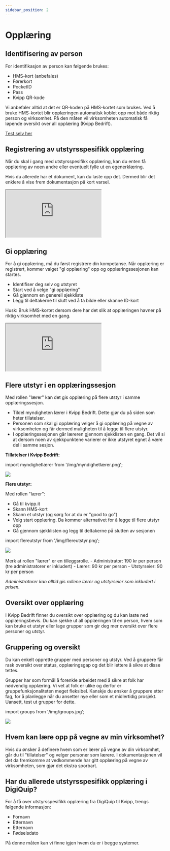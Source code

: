 ```yaml
---
sidebar_position: 2
---
```

# Opplæring

## Identifisering av person

For identifikasjon av person kan følgende brukes:
+ HMS-kort (anbefales)
+ Førerkort
+ PocketID
+ Pass
+ Kvipp QR-kode

Vi anbefaler alltid at det er QR-koden på HMS-kortet som brukes. Ved å bruke HMS-kortet blir opplæringen automatisk koblet opp mot både riktig person og virksomhet. På den måten vil virksomheten automatisk få løpende oversikt over all opplæring (Kvipp Bedrift).

[Test selv her](https://kvipp.it)

## Registrering av utstyrsspesifikk opplæring
Når du skal i gang med utstyrsspesifikk opplæring, kan du enten få opplæring av noen andre eller eventuelt fylle ut en egenerklæring.

Hvis du allerede har et dokument, kan du laste opp det. Dermed blir det enklere å vise frem dokumentasjon på kort varsel.

<div style={{ aspectRatio: '16/9' }}>
  <iframe
    title="vernerunde"
    src="https://videos.dyntube.com/iframes/C3R5cJxnE6L248gmCGWXg"
    style={{ width: '100%', height: '100%' }}
  ></iframe>
</div>

## Gi opplæring
For å gi opplæring, må du først registrere din kompetanse. Når opplæring er registrert, kommer valget "gi opplæring" opp og opplæringssesjonen kan startes.

+ Identifiser deg selv og utstyret
+ Start ved å velge "gi opplæring"
+ Gå gjennom en generell sjekkliste
+ Legg til deltakerne til slutt ved å ta bilde eller skanne ID-kort

Husk: Bruk HMS-kortet dersom dere har det slik at opplæringen havner på riktig virksomhet med en gang.

<div style={{ aspectRatio: '16/9' }}>
  <iframe
    title="vernerunde"
    src="https://videos.dyntube.com/iframes/YyUBl77xl02ZSwS52q8JCw"
    style={{ width: '100%', height: '100%' }}
  ></iframe>
</div>

## Flere utstyr i en opplæringssesjon
Med rollen "lærer" kan det gis opplæring på flere utstyr i samme opplæringssesjon.

- Tildel myndigheten lærer i Kvipp Bedrift. Dette gjør du på siden som heter tillatelser.
- Personen som skal gi opplæring velger å gi opplæring på vegne av virksomheten og får dermed muligheten til å legge til flere utstyr.
- I opplæringssesjonen går læreren gjennom sjekklisten en gang. Det vil si at dersom noen av sjekkpunktene varierer er ikke utstyret egnet å være del i samme sesjon.

**Tillatelser i Kvipp Bedrift:**

import myndighetlærer from '/img/myndighetlærer.png';

<img src={myndighetlærer} style={{width:1100}} />

**Flere utstyr:**

Med rollen "lærer":
- Gå til kvipp.it
- Skann HMS-kort
- Skann et utstyr (og sørg for at du er "good to go")
- Velg start opplæring. Da kommer alternativet for å legge til flere utstyr opp
- Gå gjennom sjekklisten og legg til deltakerne på slutten av sesjonen

import flereutstyr from '/img/flereutstyr.png';

<img src={flereutstyr} style={{width:250}} />

<br/>
<br/>
Merk at rollen "lærer" er en tilleggsrolle.
- Administrator: 190 kr per person (tre administratorer er inkludert)
- Lærer: 90 kr per person
- Utstyrseier: 90 kr per person

*Administratorer kan alltid gis rollene lærer og utstyrseier som inkludert i prisen.*

## Oversikt over opplæring
I Kvipp Bedrift finner du oversikt over opplæring og du kan laste ned opplæringsbevis. Du kan sjekke ut all opplæringen til en person, hvem som kan bruke et utstyr eller lage grupper som gir deg mer oversikt over flere personer og utstyr.

## Gruppering og oversikt
Du kan enkelt opprette grupper med personer og utstyr. Ved å gruppere får rask oversikt over status, opplæringsgap og det blir lettere å sikre at disse tettes.

Grupper har som formål å forenkle arbeidet med å sikre at folk har nødvendig opplæring. Vi vet at folk er ulike og derfor er gruppefunksjonaliteten meget fleksibel. Kanskje du ønsker å gruppere etter fag, for å planlegge når du ansetter nye eller som et midlertidig prosjekt. Uansett, test ut grupper for dette.

import groups from '/img/groups.jpg';

 <img src={groups} style={{width:700}} />

## Hvem kan lære opp på vegne av min virksomhet?
Hvis du ønsker å definere hvem som er lærer på vegne av din virksomhet, går du til "tillatelser" og velger personer som lærere. I dokumentasjonen vil det da fremkomme at vedkommende har gitt opplæring på vegne av virksomheten, som gjør det ekstra sporbart.

## Har du allerede utstyrsspesifikk opplæring i DigiQuip?
For å få over utstyrsspesifikk opplæring fra DigiQuip til Kvipp, trengs følgende informasjon:
+ Fornavn
+ Etternavn
+ Etternavn
+ Fødselsdato

På denne måten kan vi finne igjen hvem du er i begge systemer.